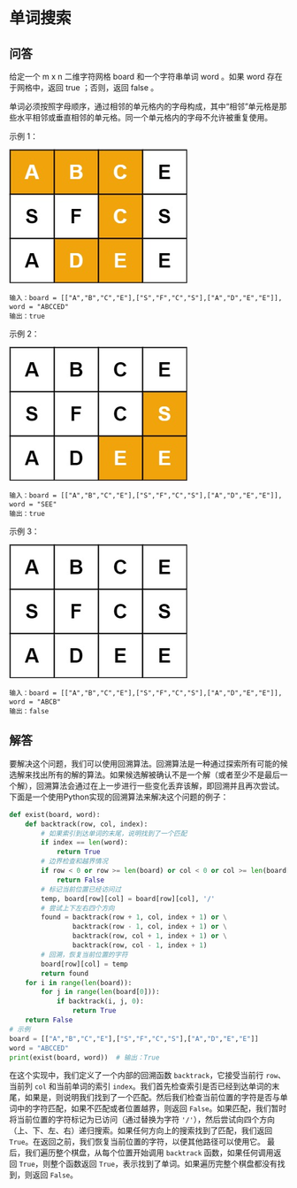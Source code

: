 # 单词搜索
## 问答
给定一个 m x n 二维字符网格 board 和一个字符串单词 word 。如果 word 存在于网格中，返回 true ；否则，返回 false 。

单词必须按照字母顺序，通过相邻的单元格内的字母构成，其中“相邻”单元格是那些水平相邻或垂直相邻的单元格。同一个单元格内的字母不允许被重复使用。



示例 1：

![F%i](pic/79_1.png)
```
输入：board = [["A","B","C","E"],["S","F","C","S"],["A","D","E","E"]], word = "ABCCED"
输出：true
```
示例 2：

![F%i](pic/79_2.png)
```
输入：board = [["A","B","C","E"],["S","F","C","S"],["A","D","E","E"]], word = "SEE"
输出：true
```
示例 3：

![F%i](pic/79_3.png)
```
输入：board = [["A","B","C","E"],["S","F","C","S"],["A","D","E","E"]], word = "ABCB"
输出：false
```
## 解答
要解决这个问题，我们可以使用回溯算法。回溯算法是一种通过探索所有可能的候选解来找出所有的解的算法。如果候选解被确认不是一个解（或者至少不是最后一个解），回溯算法会通过在上一步进行一些变化丢弃该解，即回溯并且再次尝试。
下面是一个使用Python实现的回溯算法来解决这个问题的例子：
```python
def exist(board, word):
    def backtrack(row, col, index):
        # 如果索引到达单词的末尾，说明找到了一个匹配
        if index == len(word):
            return True
        # 边界检查和越界情况
        if row < 0 or row >= len(board) or col < 0 or col >= len(board[0]) or board[row][col] != word[index]:
            return False
        # 标记当前位置已经访问过
        temp, board[row][col] = board[row][col], '/'
        # 尝试上下左右四个方向
        found = backtrack(row + 1, col, index + 1) or \
                backtrack(row - 1, col, index + 1) or \
                backtrack(row, col + 1, index + 1) or \
                backtrack(row, col - 1, index + 1)
        # 回溯，恢复当前位置的字符
        board[row][col] = temp
        return found
    for i in range(len(board)):
        for j in range(len(board[0])):
            if backtrack(i, j, 0):
                return True
    return False
# 示例
board = [["A","B","C","E"],["S","F","C","S"],["A","D","E","E"]]
word = "ABCCED"
print(exist(board, word))  # 输出：True
```
在这个实现中，我们定义了一个内部的回溯函数 `backtrack`，它接受当前行 `row`、当前列 `col` 和当前单词的索引 `index`。我们首先检查索引是否已经到达单词的末尾，如果是，则说明我们找到了一个匹配。然后我们检查当前位置的字符是否与单词中的字符匹配，如果不匹配或者位置越界，则返回 `False`。如果匹配，我们暂时将当前位置的字符标记为已访问（通过替换为字符 `'/'`），然后尝试向四个方向（上、下、左、右）递归搜索。如果任何方向上的搜索找到了匹配，我们返回 `True`。在返回之前，我们恢复当前位置的字符，以便其他路径可以使用它。
最后，我们遍历整个棋盘，从每个位置开始调用 `backtrack` 函数，如果任何调用返回 `True`，则整个函数返回 `True`，表示找到了单词。如果遍历完整个棋盘都没有找到，则返回 `False`。

